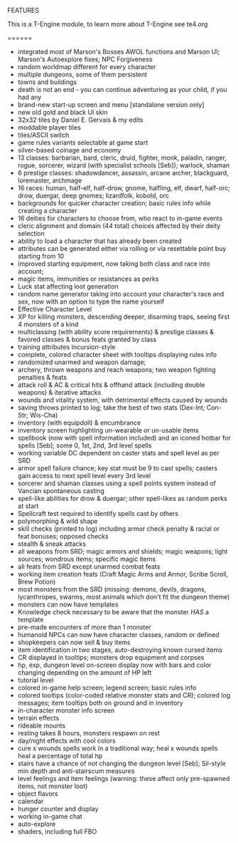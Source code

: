 FEATURES

This is a T-Engine module, to learn more about T-Engine see te4.org

======

- integrated most of Marson's Bosses AWOL functions and Marson UI; Marson's Autoexplore fixes; NPC Forgiveness
- random worldmap different for every character
- multiple dungeons, some of them persistent
- towns and buildings
- death is not an end - you can continue adventuring as your child, if you had any
- brand-new start-up screen and menu [standalone version only]
- new old gold and black UI skin
- 32x32 tiles by Daniel E. Gervais & my edits
- moddable player tiles
- tiles/ASCII switch
- game rules variants selectable at game start
- silver-based coinage and economy
- 13 classes: barbarian, bard, cleric, druid, fighter, monk, paladin, ranger, rogue, sorcerer, wizard (with specialist schools [Seb]); warlock, shaman
- 6 prestige classes: shadowdancer, assassin, arcane archer, blackguard, loremaster, archmage
- 16 races: human, half-elf, half-drow, gnome, halfling, elf, dwarf, half-orc; drow, duergar, deep gnomes; lizardfolk, kobold, orc
- backgrounds for quicker character creation; basic rules info while creating a character
- 16 deities for characters to choose from, who react to in-game events
- cleric alignment and domain (44 total) choices affected by their deity selection
- ability to load a character that has already been created
- attributes can be generated either via rolling or via resettable point buy starting from 10
- improved starting equipment, now taking both class and race into account;
- magic items, immunities or resistances as perks
- Luck stat affecting loot generation
- random name generator taking into account your character's race and sex, now with an option to type the name yourself
- Effective Character Level
- XP for killing monsters, descending deeper, disarming traps, seeing first 4 monsters of a kind
- multiclassing (with ability score requirements) & prestige classes & favored classes & bonus feats granted by class
- training attributes Incursion-style
- complete, colored character sheet with tooltips displaying rules info
- randomized unarmed and weapon damage;
- archery, thrown weapons and reach weapons; two weapon fighting penalties & feats
- attack roll & AC & critical hits & offhand attack (including double weapons) & iterative attacks
- wounds and vitality system, with detrimental effects caused by wounds
- saving throws printed to log; take the best of two stats (Dex-Int; Con-Str; Wis-Cha)
- inventory (with equipdoll) & encumbrance
- inventory screen highlighting un-wearable or un-usable items
- spellbook (now with spell information included) and an iconed hotbar for spells [Seb]; some 0, 1st, 2nd, 3rd level spells
- working variable DC dependent on caster stats and spell level as per SRD
- armor spell failure chance; key stat must be 9 to cast spells; casters gain access to next spell level every 3rd level
- sorcerer and shaman classes using a spell points system instead of Vancian spontaneous casting
- spell-like abilities for drow & duergar; other spell-likes as random perks at start
- Spellcraft test required to identify spells cast by others
- polymorphing & wild shape
- skill checks (printed to log) including armor check penalty & racial or feat bonuses; opposed checks
- stealth & sneak attacks
- all weapons from SRD; magic armors and shields; magic weapons; light sources; wondrous items; specific magic items
- all feats from SRD except unarmed combat feats
- working item creation feats (Craft Magic Arms and Armor, Scribe Scroll, Brew Potion)
- most monsters from the SRD (missing: demons, devils, dragons, lycanthropes, swarms, most animals which don't fit the dungeon theme)
- monsters can now have templates
- Knowledge check necessary to be aware that the monster *HAS* a template
- pre-made encounters of more than 1 monster
- humanoid NPCs can now have character classes, random or defined
- shopkeepers can now sell & buy items
- item identification in two stages, auto-destroying known cursed items
- CR displayed in tooltips; monsters drop equipment and corpses
- hp, exp, dungeon level on-screen display now with bars and color changing depending on the amount of HP left
- tutorial level
- colored in-game help screen; legend screen; basic rules info
- colored tooltips (color-coded relative monster stats and CR); colored log messages; item tooltips both on ground and in inventory
- in-character monster info screen
- terrain effects
- rideable mounts
- resting takes 8 hours, monsters respawn on rest
- day/night effects with cool colors
- cure x wounds spells work in a traditional way; heal x wounds spells heal a percentage of total hp
- stairs have a chance of not changing the dungeon level [Seb]; Sil-style min depth and anti-stairscum measures
- level feelings and item feelings (warning: these affect only pre-spawned items, not monster loot)
- object flavors
- calendar
- hunger counter and display
- working in-game chat
- auto-explore
- shaders, including full FBO
